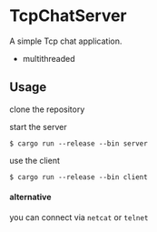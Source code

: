 # TcpChatServer

A simple Tcp chat application.

- multithreaded

## Usage

clone the repository

start the server
```
$ cargo run --release --bin server 
```

use the client
```
$ cargo run --release --bin client
```
#### alternative
you can connect via `netcat` or `telnet` 
